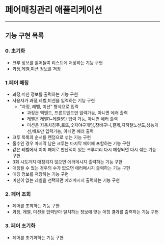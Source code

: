 # 페어매칭관리 애플리케이션

---

## 기능 구현 목록

### 0. 초기화
- 크루 정보를 읽어들여 리스트에 저장하는 기능 구현
- 과정,레벨,미션 정보를 저장
### 1.페어 매칭
- 과정,미션 정보를 출력하는 기능 구현
- 사용자가 과정,레벨,미션을 입력하는 기능 구현
  - "과정, 레벨, 미션" 형식으로 입력
    - 과정은 백엔드, 프론트엔드만 입력가능, 아니면 에러 출력
    - 레벨은 레벨1~레벨5만 입력 가능, 아니면 에러 출력
    - 미션은 자동차경주,로또,숫자야구게임,장바구니,결제,지하철노선도,성능개선,배포만 입력가능, 아니면 에러 출력
- 크루 목록의 순서를 랜덤으로 섞는 기능 구현
- 홀수인 경우 마지막 남은 크루는 마지막 페어에 포함하는 기능 구현
- 같은 레벨에서 이미 페어로 만난적이 있는 크루끼리 다시 매칭되면 다시 섞는 기능 구현
- 3회 시도까지 매칭되지 않으면 에러메시지 출력하는 기능 구현
- 매칭될 수 있는 경우의 수가 없으면 에러메시지 출력하는 기능 구현
- 매칭 정보를 저장하는 기능 구현
- 미션이 없는 레벨을 선택하면 에러메시지 출력하는 기능 구현

### 2. 페어 조회
- 페어를 조회하는 기능 구현
- 과정, 레벨, 미션을 입력받아 일치하는 정보에 맞는 매칭 결과를 출력하는 기능 구현

### 3. 페어 초기화
- 페어를 초기화하는 기능 구현
